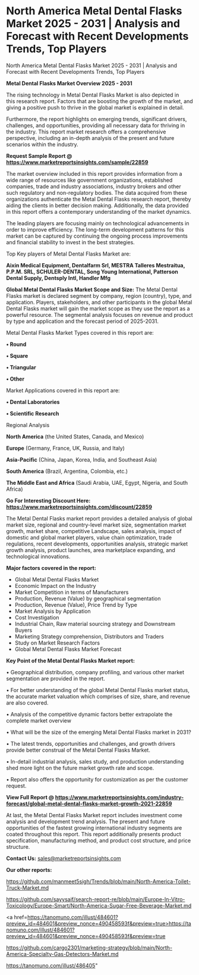 # North America Metal Dental Flasks Market 2025 - 2031 | Analysis and Forecast with Recent Developments Trends, Top Players
North America Metal Dental Flasks Market 2025 - 2031 | Analysis and Forecast with Recent Developments Trends, Top Players

<Strong> Metal Dental Flasks Market Overview 2025 - 2031</strong>

The rising technology in Metal Dental Flasks Market is also depicted in this research report. Factors that are boosting the growth of the market, and giving a positive push to thrive in the global market is explained in detail.

Furthermore, the report highlights on emerging trends, significant drivers, challenges, and opportunities, providing all necessary data for thriving in the industry. This report market research offers a comprehensive perspective, including an in-depth analysis of the present and future scenarios within the industry.

<strong>Request Sample Report @ <a href=https://www.marketreportsinsights.com/sample/22859>https://www.marketreportsinsights.com/sample/22859</a></strong>

The market overview included in this report provides information from a wide range of resources like government organizations, established companies, trade and industry associations, industry brokers and other such regulatory and non-regulatory bodies. The data acquired from these organizations authenticate the Metal Dental Flasks research report, thereby aiding the clients in better decision making. Additionally, the data provided in this report offers a contemporary understanding of the market dynamics.

The leading players are focusing mainly on technological advancements in order to improve efficiency. The long-term development patterns for this market can be captured by continuing the ongoing process improvements and financial stability to invest in the best strategies.

Top Key players of Metal Dental Flasks Market are:

<strong>Aixin Medical Equipment, Dentalfarm Srl, MESTRA Talleres Mestraitua, P.P.M. SRL, SCHULER-DENTAL, Song Young International, Patterson Dental Supply, Dentsply Intl, Handler Mfg</strong>

<strong><b>Global Metal Dental Flasks Market Scope and Size:</b></strong>
The Metal Dental Flasks market is declared segment by company, region (country), type, and application. Players, stakeholders, and other participants in the global Metal Dental Flasks market will gain the market scope as they use the report as a powerful resource. The segmental analysis focuses on revenue and product by type and application and the forecast period of 2025-2031.

Metal Dental Flasks Market Types covered in this report are:

<strong>• Round

• Square

• Triangular

• Other</strong>

Market Applications covered in this report are:

<strong>• Dental Laboratories

• Scientific Research</strong> 

Regional Analysis

<strong>North America</strong> (the United States, Canada, and Mexico)

<strong>Europe</strong> (Germany, France, UK, Russia, and Italy)

<strong>Asia-Pacific</strong> (China, Japan, Korea, India, and Southeast Asia)

<strong>South America</strong> (Brazil, Argentina, Colombia, etc.)

<strong>The Middle East and Africa</strong> (Saudi Arabia, UAE, Egypt, Nigeria, and South Africa)

<strong>Go For Interesting Discount Here: <a href=https://www.marketreportsinsights.com/discount/22859>https://www.marketreportsinsights.com/discount/22859</a></strong>

The Metal Dental Flasks market report provides a detailed analysis of global market size, regional and country-level market size, segmentation market growth, market share, competitive Landscape, sales analysis, impact of domestic and global market players, value chain optimization, trade regulations, recent developments, opportunities analysis, strategic market growth analysis, product launches, area marketplace expanding, and technological innovations.

<strong><b>Major factors covered in the report:</b></strong>
<ul>
  <li>Global Metal Dental Flasks Market </li>
  <li>Economic Impact on the Industry</li>
  <li>Market Competition in terms of Manufacturers</li>
  <li>Production, Revenue (Value) by geographical segmentation</li>
  <li>Production, Revenue (Value), Price Trend by Type</li>
  <li>Market Analysis by Application</li>
  <li>Cost Investigation</li>
  <li>Industrial Chain, Raw material sourcing strategy and Downstream Buyers</li>
  <li>Marketing Strategy comprehension, Distributors and Traders</li>
  <li>Study on Market Research Factors</li>
  <li>Global Metal Dental Flasks Market Forecast</li>
</ul>

<strong><b>Key Point of the Metal Dental Flasks Market report:</b></strong>

• Geographical distribution, company profiling, and various other market segmentation are provided in the report.

• For better understanding of the global Metal Dental Flasks market status, the accurate market valuation which comprises of size, share, and revenue are also covered.

• Analysis of the competitive dynamic factors better extrapolate the complete market overview

• What will be the size of the emerging Metal Dental Flasks market in 2031?

• The latest trends, opportunities and challenges, and growth drivers provide better construal of the Metal Dental Flasks Market.

• In-detail industrial analysis, sales study, and production understanding shed more light on the future market growth rate and scope.

• Report also offers the opportunity for customization as per the customer request.

<strong><b>View Full Report @ <a href=https://www.marketreportsinsights.com/industry-forecast/global-metal-dental-flasks-market-growth-2021-22859>https://www.marketreportsinsights.com/industry-forecast/global-metal-dental-flasks-market-growth-2021-22859</a></b></strong>


At last, the Metal Dental Flasks Market report includes investment come analysis and development trend analysis. The present and future opportunities of the fastest growing international industry segments are coated throughout this report. This report additionally presents product specification, manufacturing method, and product cost structure, and price structure.

<strong>Contact Us:</strong>
sales@marketreportsinsights.com

<strong>Our other reports:</strong>

<a href=https://github.com/manmeet5sigh/Trends/blob/main/North-America-Toilet-Truck-Market.md>https://github.com/manmeet5sigh/Trends/blob/main/North-America-Toilet-Truck-Market.md</a>

<a href=https://github.com/sayysaif/search-report-re/blob/main/Europe-In-Vitro-Toxicology/Europe-Smart/North-America-Sugar-Free-Beverage-Market.md>https://github.com/sayysaif/search-report-re/blob/main/Europe-In-Vitro-Toxicology/Europe-Smart/North-America-Sugar-Free-Beverage-Market.md</a>

<a href=https://tanomuno.com/illust/484601?preview_id=484601&preview_nonce=490458593f&preview=true>https://tanomuno.com/illust/484601?preview_id=484601&preview_nonce=490458593f&preview=true</a>

<a href=https://github.com/cargo2301/marketing-strategy/blob/main/North-America-Specialty-Gas-Detectors-Market.md>https://github.com/cargo2301/marketing-strategy/blob/main/North-America-Specialty-Gas-Detectors-Market.md</a>

<a href=https://tanomuno.com/illust/486405>https://tanomuno.com/illust/486405</a>"
